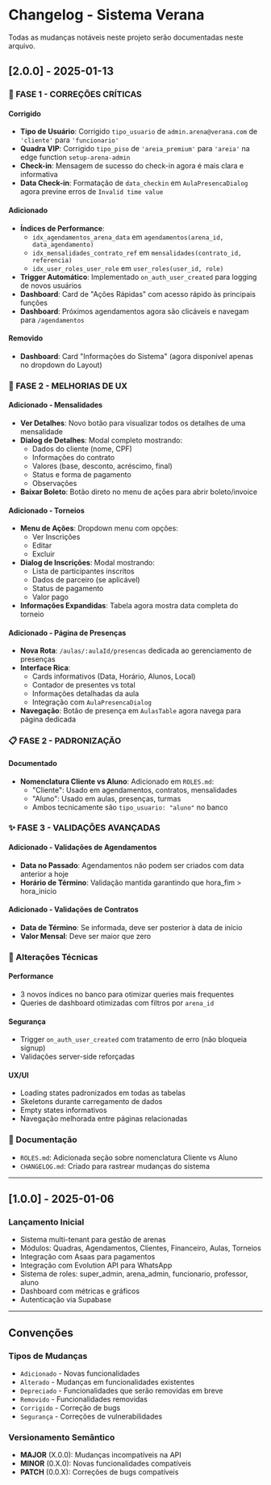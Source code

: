 # Changelog - Sistema Verana

Todas as mudanças notáveis neste projeto serão documentadas neste arquivo.

## [2.0.0] - 2025-01-13

### 🎯 FASE 1 - CORREÇÕES CRÍTICAS

#### Corrigido
- **Tipo de Usuário**: Corrigido `tipo_usuario` de `admin.arena@verana.com` de `'cliente'` para `'funcionario'`
- **Quadra VIP**: Corrigido `tipo_piso` de `'areia_premium'` para `'areia'` na edge function `setup-arena-admin`
- **Check-in**: Mensagem de sucesso do check-in agora é mais clara e informativa
- **Data Check-in**: Formatação de `data_checkin` em `AulaPresencaDialog` agora previne erros de `Invalid time value`

#### Adicionado
- **Índices de Performance**:
  - `idx_agendamentos_arena_data` em `agendamentos(arena_id, data_agendamento)`
  - `idx_mensalidades_contrato_ref` em `mensalidades(contrato_id, referencia)`
  - `idx_user_roles_user_role` em `user_roles(user_id, role)`
- **Trigger Automático**: Implementado `on_auth_user_created` para logging de novos usuários
- **Dashboard**: Card de "Ações Rápidas" com acesso rápido às principais funções
- **Dashboard**: Próximos agendamentos agora são clicáveis e navegam para `/agendamentos`

#### Removido
- **Dashboard**: Card "Informações do Sistema" (agora disponível apenas no dropdown do Layout)

### 🚀 FASE 2 - MELHORIAS DE UX

#### Adicionado - Mensalidades
- **Ver Detalhes**: Novo botão para visualizar todos os detalhes de uma mensalidade
- **Dialog de Detalhes**: Modal completo mostrando:
  - Dados do cliente (nome, CPF)
  - Informações do contrato
  - Valores (base, desconto, acréscimo, final)
  - Status e forma de pagamento
  - Observações
- **Baixar Boleto**: Botão direto no menu de ações para abrir boleto/invoice

#### Adicionado - Torneios
- **Menu de Ações**: Dropdown menu com opções:
  - Ver Inscrições
  - Editar
  - Excluir
- **Dialog de Inscrições**: Modal mostrando:
  - Lista de participantes inscritos
  - Dados de parceiro (se aplicável)
  - Status de pagamento
  - Valor pago
- **Informações Expandidas**: Tabela agora mostra data completa do torneio

#### Adicionado - Página de Presenças
- **Nova Rota**: `/aulas/:aulaId/presencas` dedicada ao gerenciamento de presenças
- **Interface Rica**:
  - Cards informativos (Data, Horário, Alunos, Local)
  - Contador de presentes vs total
  - Informações detalhadas da aula
  - Integração com `AulaPresencaDialog`
- **Navegação**: Botão de presença em `AulasTable` agora navega para página dedicada

### 📋 FASE 2 - PADRONIZAÇÃO

#### Documentado
- **Nomenclatura Cliente vs Aluno**: Adicionado em `ROLES.md`:
  - "Cliente": Usado em agendamentos, contratos, mensalidades
  - "Aluno": Usado em aulas, presenças, turmas
  - Ambos tecnicamente são `tipo_usuario: "aluno"` no banco

### ✨ FASE 3 - VALIDAÇÕES AVANÇADAS

#### Adicionado - Validações de Agendamentos
- **Data no Passado**: Agendamentos não podem ser criados com data anterior a hoje
- **Horário de Término**: Validação mantida garantindo que hora_fim > hora_inicio

#### Adicionado - Validações de Contratos
- **Data de Término**: Se informada, deve ser posterior à data de início
- **Valor Mensal**: Deve ser maior que zero

### 🔧 Alterações Técnicas

#### Performance
- 3 novos índices no banco para otimizar queries mais frequentes
- Queries de dashboard otimizadas com filtros por `arena_id`

#### Segurança
- Trigger `on_auth_user_created` com tratamento de erro (não bloqueia signup)
- Validações server-side reforçadas

#### UX/UI
- Loading states padronizados em todas as tabelas
- Skeletons durante carregamento de dados
- Empty states informativos
- Navegação melhorada entre páginas relacionadas

### 📝 Documentação
- `ROLES.md`: Adicionada seção sobre nomenclatura Cliente vs Aluno
- `CHANGELOG.md`: Criado para rastrear mudanças do sistema

---

## [1.0.0] - 2025-01-06

### Lançamento Inicial
- Sistema multi-tenant para gestão de arenas
- Módulos: Quadras, Agendamentos, Clientes, Financeiro, Aulas, Torneios
- Integração com Asaas para pagamentos
- Integração com Evolution API para WhatsApp
- Sistema de roles: super_admin, arena_admin, funcionario, professor, aluno
- Dashboard com métricas e gráficos
- Autenticação via Supabase

---

## Convenções

### Tipos de Mudanças
- `Adicionado` - Novas funcionalidades
- `Alterado` - Mudanças em funcionalidades existentes
- `Depreciado` - Funcionalidades que serão removidas em breve
- `Removido` - Funcionalidades removidas
- `Corrigido` - Correção de bugs
- `Segurança` - Correções de vulnerabilidades

### Versionamento Semântico
- **MAJOR** (X.0.0): Mudanças incompatíveis na API
- **MINOR** (0.X.0): Novas funcionalidades compatíveis
- **PATCH** (0.0.X): Correções de bugs compatíveis
